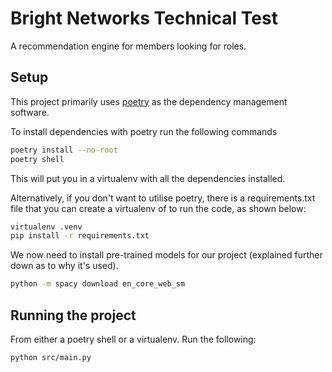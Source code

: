 # Bright Networks Technical Test

A recommendation engine for members looking for roles.


## Setup

This project primarily uses [poetry](https://python-poetry.org/) as the dependency management software.

To install dependencies with poetry run the following commands

```bash
poetry install --no-root
poetry shell
```

This will put you in a virtualenv with all the dependencies installed.

Alternatively, if you don't want to utilise poetry, there is a requirements.txt file that you can create a virtualenv of to run the code, as shown below:

```bash
virtualenv .venv
pip install -r requirements.txt
```

We now need to install pre-trained models for our project (explained further down as to why it's used).

```bash
python -m spacy download en_core_web_sm
```

## Running the project

From either a poetry shell or a virtualenv. Run the following:

```bash
python src/main.py
```